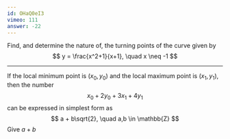 ```yaml
---
id: OHaQ0eI3
vimeo: 111
answer: -22
---
```


Find, and determine the nature of, the turning points of the curve given by
$$
y = \frac{x^2+1}{x+1}, \quad x \neq -1
$$

---

If the local minimum point is $(x_0, y_0)$ and the local maximum point is $(x_1, y_1)$, then the number
$$
x_0 + 2y_0 + 3x_1 + 4y_1
$$
can be expressed in simplest form as
$$
a + b\sqrt{2}, \quad a,b \in \mathbb{Z}
$$
Give $a + b$
